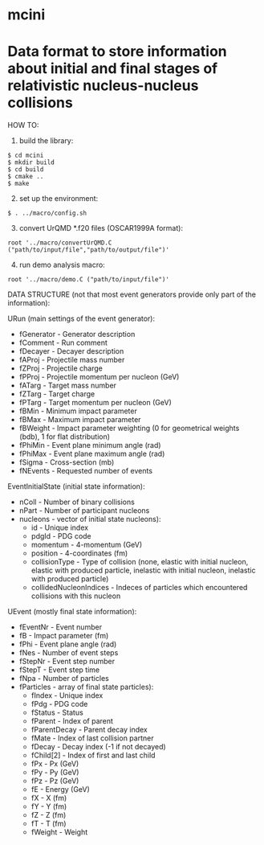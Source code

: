 # mcini
# Data format to store information about initial and final stages of relativistic nucleus-nucleus collisions

HOW TO:

1. build the library:
```
$ cd mcini
$ mkdir build
$ cd build
$ cmake ..
$ make
```
2. set up the environment:
```
$ . ../macro/config.sh
```
3. convert UrQMD \*.f20 files (OSCAR1999A format):
```
root '../macro/convertUrQMD.C ("path/to/input/file","path/to/output/file")'
```
4. run demo analysis macro:
```
root '../macro/demo.C ("path/to/input/file")'
```

DATA STRUCTURE (not that most event generators provide only part of the information):

URun (main settings of the event generator):
  * fGenerator                       - Generator description
  * fComment                         - Run comment
  * fDecayer                         - Decayer description
  * fAProj                           - Projectile mass number
  * fZProj                           - Projectile charge
  * fPProj                           - Projectile momentum per nucleon (GeV)
  * fATarg                           - Target mass number
  * fZTarg                           - Target charge
  * fPTarg                           - Target momentum per nucleon (GeV)
  * fBMin                            - Minimum impact parameter
  * fBMax                            - Maximum impact parameter
  * fBWeight                         - Impact parameter weighting (0 for geometrical weights (bdb), 1 for flat distribution)
  * fPhiMin                          - Event plane minimum angle (rad)
  * fPhiMax                          - Event plane maximum angle (rad)
  * fSigma                           - Cross-section (mb)
  * fNEvents                         - Requested number of events

EventInitialState (initial state information):
  * nColl                            - Number of binary collisions
  * nPart                            - Number of participant nucleons
  * nucleons                         - vector of initial state nucleons):
    - id                             - Unique index
    - pdgId                          - PDG code
    - momentum                       - 4-momentum (GeV)
    - position                       - 4-coordinates (fm)
    - collisionType                  - Type of collision (none, elastic with initial nucleon, elastic with produced particle, inelastic with initial nucleon, inelastic with produced particle)
    - collidedNucleonIndices         - Indeces of particles which encountered collisions with this nucleon

UEvent (mostly final state information):
  * fEventNr                         - Event number
  * fB                               - Impact parameter (fm)
  * fPhi                             - Event plane angle (rad)
  * fNes                             - Number of event steps
  * fStepNr                          - Event step number
  * fStepT                           - Event step time
  * fNpa                             - Number of particles
  * fParticles                       - array of final state particles):
    - fIndex                         - Unique index
    - fPdg                           - PDG code
    - fStatus                        - Status
    - fParent                        - Index of parent
    - fParentDecay                   - Parent decay index
    - fMate                          - Index of last collision partner
    - fDecay                         - Decay index (-1 if not decayed)
    - fChild[2]                      - Index of first and last child
    - fPx                            - Px (GeV)
    - fPy                            - Py (GeV)
    - fPz                            - Pz (GeV)
    - fE                             - Energy (GeV)
    - fX                             - X (fm)
    - fY                             - Y (fm)
    - fZ                             - Z (fm)
    - fT                             - T (fm)
    - fWeight                        - Weight 
